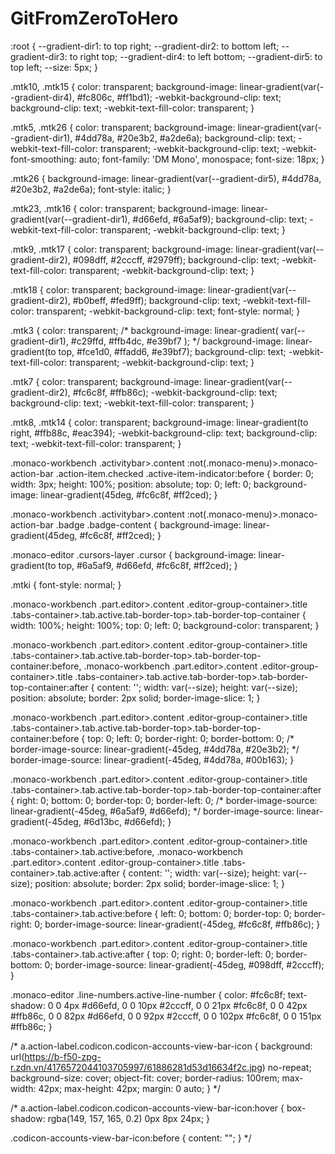 ﻿# GitFromZeroToHero
:root {
  --gradient-dir1: to top right;
  --gradient-dir2: to bottom left;
  --gradient-dir3: to right top;
  --gradient-dir4: to left bottom;
  --gradient-dir5: to top left;
  --size: 5px;
}

.mtk10,
.mtk15 {
  color: transparent;
  background-image: linear-gradient(var(--gradient-dir4), #fc806c, #ff1bd1);
  -webkit-background-clip: text;
  background-clip: text;
  -webkit-text-fill-color: transparent;
}

.mtk5,
.mtk26 {
  color: transparent;
  background-image: linear-gradient(var(--gradient-dir1),
      #4dd78a,
      #20e3b2,
      #a2de6a);
  background-clip: text;
  -webkit-text-fill-color: transparent;
  -webkit-background-clip: text;
  -webkit-font-smoothing: auto;
  font-family: 'DM Mono', monospace;
  font-size: 18px;
}

.mtk26 {
  background-image: linear-gradient(var(--gradient-dir5),
      #4dd78a,
      #20e3b2,
      #a2de6a);
  font-style: italic;
}

.mtk23,
.mtk16 {
  color: transparent;
  background-image: linear-gradient(var(--gradient-dir1), #d66efd, #6a5af9);
  background-clip: text;
  -webkit-text-fill-color: transparent;
  -webkit-background-clip: text;
}

.mtk9,
.mtk17 {
  color: transparent;
  background-image: linear-gradient(var(--gradient-dir2),
      #098dff,
      #2cccff,
      #2979ff);
  background-clip: text;
  -webkit-text-fill-color: transparent;
  -webkit-background-clip: text;
}

.mtk18 {
  color: transparent;
  background-image: linear-gradient(var(--gradient-dir2), #b0beff, #fed9ff);
  background-clip: text;
  -webkit-text-fill-color: transparent;
  -webkit-background-clip: text;
  font-style: normal;
}

.mtk3 {
  color: transparent;
  /* background-image: linear-gradient(
    var(--gradient-dir1),
    #c29ffd,
    #ffb4dc,
    #e39bf7
  ); */
  background-image: linear-gradient(to top, #fce1d0, #ffadd6, #e39bf7);
  background-clip: text;
  -webkit-text-fill-color: transparent;
  -webkit-background-clip: text;
}

.mtk7 {
  color: transparent;
  background-image: linear-gradient(var(--gradient-dir2), #fc6c8f, #ffb86c);
  -webkit-background-clip: text;
  background-clip: text;
  -webkit-text-fill-color: transparent;
}

.mtk8,
.mtk14 {
  color: transparent;
  background-image: linear-gradient(to right, #ffb88c, #eac394);
  -webkit-background-clip: text;
  background-clip: text;
  -webkit-text-fill-color: transparent;
}

.monaco-workbench .activitybar>.content :not(.monaco-menu)>.monaco-action-bar .action-item.checked .active-item-indicator:before {
  border: 0;
  width: 3px;
  height: 100%;
  position: absolute;
  top: 0;
  left: 0;
  background-image: linear-gradient(45deg, #fc6c8f, #ff2ced);
}

.monaco-workbench .activitybar>.content :not(.monaco-menu)>.monaco-action-bar .badge .badge-content {
  background-image: linear-gradient(45deg, #fc6c8f, #ff2ced);
}

.monaco-editor .cursors-layer .cursor {
  background-image: linear-gradient(to top, #6a5af9, #d66efd, #fc6c8f, #ff2ced);
}

.mtki {
  font-style: normal;
}

.monaco-workbench .part.editor>.content .editor-group-container>.title .tabs-container>.tab.active.tab-border-top>.tab-border-top-container {
  width: 100%;
  height: 100%;
  top: 0;
  left: 0;
  background-color: transparent;
}

.monaco-workbench .part.editor>.content .editor-group-container>.title .tabs-container>.tab.active.tab-border-top>.tab-border-top-container:before,
.monaco-workbench .part.editor>.content .editor-group-container>.title .tabs-container>.tab.active.tab-border-top>.tab-border-top-container:after {
  content: '';
  width: var(--size);
  height: var(--size);
  position: absolute;
  border: 2px solid;
  border-image-slice: 1;
}

.monaco-workbench .part.editor>.content .editor-group-container>.title .tabs-container>.tab.active.tab-border-top>.tab-border-top-container:before {
  top: 0;
  left: 0;
  border-right: 0;
  border-bottom: 0;
  /* border-image-source: linear-gradient(-45deg, #4dd78a, #20e3b2); */
  border-image-source: linear-gradient(-45deg, #4dd78a, #00b163);
}

.monaco-workbench .part.editor>.content .editor-group-container>.title .tabs-container>.tab.active.tab-border-top>.tab-border-top-container:after {
  right: 0;
  bottom: 0;
  border-top: 0;
  border-left: 0;
  /* border-image-source: linear-gradient(-45deg, #6a5af9, #d66efd); */
  border-image-source: linear-gradient(-45deg, #6d13bc, #d66efd);
}

.monaco-workbench .part.editor>.content .editor-group-container>.title .tabs-container>.tab.active:before,
.monaco-workbench .part.editor>.content .editor-group-container>.title .tabs-container>.tab.active:after {
  content: '';
  width: var(--size);
  height: var(--size);
  position: absolute;
  border: 2px solid;
  border-image-slice: 1;
}

.monaco-workbench .part.editor>.content .editor-group-container>.title .tabs-container>.tab.active:before {
  left: 0;
  bottom: 0;
  border-top: 0;
  border-right: 0;
  border-image-source: linear-gradient(-45deg, #fc6c8f, #ffb86c);
}

.monaco-workbench .part.editor>.content .editor-group-container>.title .tabs-container>.tab.active:after {
  top: 0;
  right: 0;
  border-left: 0;
  border-bottom: 0;
  border-image-source: linear-gradient(-45deg, #098dff, #2cccff);
}

.monaco-editor .line-numbers.active-line-number {
  color: #fc6c8f;
  text-shadow: 0 0 4px #d66efd, 0 0 10px #2cccff, 0 0 21px #fc6c8f, 0 0 42px #ffb86c,
    0 0 82px #d66efd, 0 0 92px #2cccff, 0 0 102px #fc6c8f, 0 0 151px #ffb86c;
}

/* a.action-label.codicon.codicon-accounts-view-bar-icon {
  background: url(https://b-f50-zpg-r.zdn.vn/4176572044103705997/61886281d53d16634f2c.jpg) no-repeat;
  background-size: cover;
  object-fit: cover;
  border-radius: 100rem;
  max-width: 42px;
  max-height: 42px;
  margin: 0 auto;
} */

/* a.action-label.codicon.codicon-accounts-view-bar-icon:hover {
  box-shadow: rgba(149, 157, 165, 0.2) 0px 8px 24px;
}

.codicon-accounts-view-bar-icon:before {
  content: "";
} */
